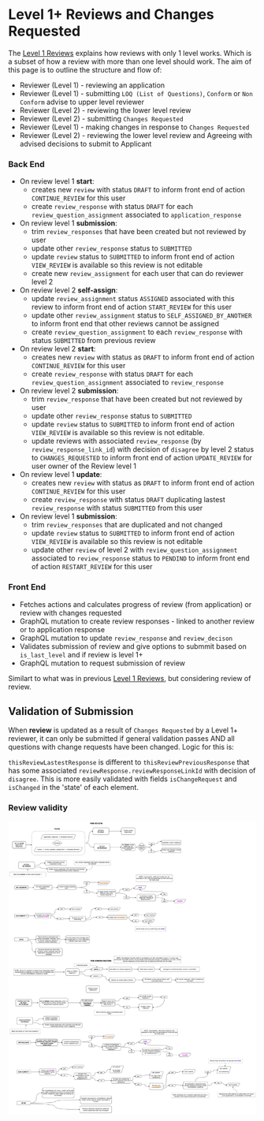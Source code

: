 # Level 1+ Reviews and Changes Requested

The [Level 1 Reviews](Level-1-Review-And-LOQ.md) explains how reviews with only 1 level works. Which is a subset of how a review with more than one level should work. The aim of this page is to outline the structure and flow of:

- Reviewer (Level 1) - reviewing an application
- Reviewer (Level 1) - submitting `LOQ (List of Questions)`, `Conform` or `Non Conform` advise to upper level reviewer
- Reviewer (Level 2) - reviewing the lower level review
- Reviewer (Level 2) - submitting `Changes Requested`
- Reviewer (Level 1) - making changes in response to `Changes Requested`
- Reviewer (Level 2) - reviewing the lower level review and Agreeing with advised decisions to submit to Applicant

### Back End

- On review level 1 **start**:
  - creates new `review` with status `DRAFT` to inform front end of action `CONTINUE_REVIEW` for this user
  - create `review_response` with status `DRAFT` for each `review_question_assignment` associated to `application_response`
- On review level 1 **submission**:
  - trim `review_responses` that have been created but not reviewed by user
  - update other `review_response` status to `SUBMITTED`
  - update `review` status to `SUBMITTED` to inform front end of action `VIEW_REVIEW` is available so this review is not editable
  - create new `review_assignment` for each user that can do reviewer level 2
- On review level 2 **self-assign**:
  - update `review_assignment` status `ASSIGNED` associated with this review to inform front end of action `START_REVIEW` for this user
  - update other `review_assignment` status to `SELF_ASSIGNED_BY_ANOTHER` to inform front end that other reviews cannot be assigned
  - create `review_question_assignment` to each `review_response` with status `SUBMITTED` from previous review
- On review level 2 **start**:
  - creates new `review` with status as `DRAFT` to inform front end of action `CONTINUE_REVIEW` for this user
  - create `review_response` with status `DRAFT` for each `review_question_assignment` associated to `review_response`
- On review level 2 **submission**:
  - trim `review_response` that have been created but not reviewed by user
  - update other `review_response` status to `SUBMITTED`
  - update `review` status to `SUBMITTED` to inform front end of action `VIEW_REVIEW` is available so this review is not editable.
  - update reviews with associated `review_response` (by `review_response_link_id`) with decision of `disagree` by level 2 status to `CHANGES_REQUESTED` to inform front end of action `UPDATE_REVIEW` for user owner of the Review level 1
- On review level 1 **update**:
  - creates new `review` with status as `DRAFT` to inform front end of action `CONTINUE_REVIEW` for this user
  - create `review_response` with status `DRAFT` duplicating lastest `review_response` with status `SUBMITTED` from this user
- On review level 1 **submission**:
  - trim `review_responses` that are duplicated and not changed
  - update `review` status to `SUBMITTED` to inform front end of action `VIEW_REVIEW` is available so this review is not editable
  - update other `review` of level 2 with `review_question_assignment` associated to `review_response` status to `PENDIND` to inform front end of action `RESTART_REVIEW` for this user

### Front End

- Fetches actions and calculates progress of review (from application) or review with changes requested
- GraphQL mutation to create review responses - linked to another review or to application response
- GraphQL mutation to update `review_response` and `review_decison`
- Validates submission of review and give options to submmit based on `is_last_level` and if review is level 1+
- GraphQL mutation to request submission of review

Similart to what was in previous [Level 1 Reviews](Level-1-Review-And-LOQ.md), but considering review of review.

## Validation of Submission

When **review** is updated as a result of `Changes Requested` by a Level 1+ reviewer, it can only be submitted if general validation passes AND all questions with change requests have been changed. Logic for this is:

`thisReviewLastestResponse` is different to `thisReviewPreviousResponse` that has some associated `reviewResponse.reviewResponseLinkId` with decision of `disagree`. This is more easily validated with fields `isChangeRequest` and `isChanged` in the 'state' of each element.

### Review validity

![Responses Workflow](images/Responses-Workflow.png)
